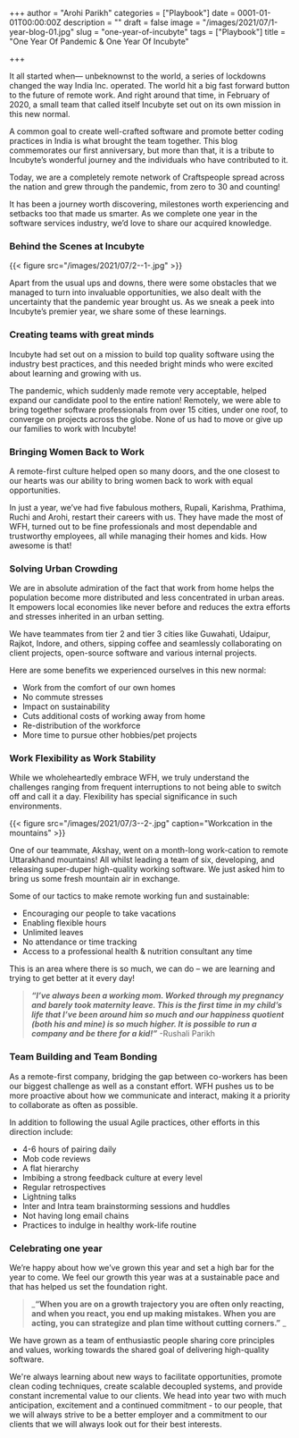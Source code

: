 +++
author = "Arohi Parikh"
categories = ["Playbook"]
date = 0001-01-01T00:00:00Z
description = ""
draft = false
image = "/images/2021/07/1-year-blog-01.jpg"
slug = "one-year-of-incubyte"
tags = ["Playbook"]
title = "One Year Of Pandemic & One Year Of Incubyte"

+++




It all started when— unbeknownst to the world, a series of lockdowns changed the way India Inc. operated. The world hit a big fast forward button to the future of remote work. And right around that time, in February of 2020, a small team that called itself Incubyte set out on its own mission in this new normal.

A common goal to create well-crafted software and promote better coding practices in India is what brought the team together. This blog commemorates our first anniversary, but more than that, it is a tribute to Incubyte’s wonderful journey and the individuals who have contributed to it.

Today, we are a completely remote network of Craftspeople spread across the nation and grew through the pandemic, from zero to 30 and counting!

It has been a journey worth discovering, milestones worth experiencing and setbacks too that made us smarter. As we complete one year in the software services industry, we’d love to share our acquired knowledge.

### Behind the Scenes at Incubyte

{{< figure src="/images/2021/07/2--1-.jpg" >}}

Apart from the usual ups and downs, there were some obstacles that we managed to turn into invaluable opportunities, we also dealt with the uncertainty that the pandemic year brought us. As we sneak a peek into Incubyte’s premier year, we share some of these learnings.

### Creating teams with great minds

Incubyte had set out on a mission to build top quality software using the industry best practices, and this needed bright minds who were excited about learning and growing with us.

The pandemic, which suddenly made remote very acceptable, helped expand our candidate pool to the entire nation! Remotely, we were able to bring together software professionals from over 15 cities, under one roof, to converge on projects across the globe. None of us had to move or give up our families to work with Incubyte!

### Bringing Women Back to Work

A remote-first culture helped open so many doors, and the one closest to our hearts was our ability to bring women back to work with equal opportunities.

In just a year, we’ve had five fabulous mothers, Rupali, Karishma, Prathima, Ruchi and Arohi, restart their careers with us. They have made the most of WFH, turned out to be fine professionals and most dependable and trustworthy employees, all while managing their homes and kids. How awesome is that!

### Solving Urban Crowding

We are in absolute admiration of the fact that work from home helps the population become more distributed and less concentrated in urban areas. It empowers local economies like never before and reduces the extra efforts and stresses inherited in an urban setting.

We have teammates from tier 2 and tier 3 cities like Guwahati, Udaipur, Rajkot, Indore, and others, sipping coffee and seamlessly collaborating on client projects, open-source software and various internal projects.

Here are some benefits we experienced ourselves in this new normal:

* Work from the comfort of our own homes
* No commute stresses
* Impact on sustainability
* Cuts additional costs of working away from home
* Re-distribution of the workforce
* More time to pursue other hobbies/pet projects

### Work Flexibility as Work Stability

While we wholeheartedly embrace WFH, we truly understand the challenges ranging from frequent interruptions to not being able to switch off and call it a day. Flexibility has special significance in such environments.

{{< figure src="/images/2021/07/3--2-.jpg" caption="Workcation in the mountains" >}}

One of our teammate, Akshay, went on a month-long work-cation to remote Uttarakhand mountains! All whilst leading a team of six, developing, and releasing super-duper high-quality working software. We just asked him to bring us some fresh mountain air in exchange.

Some of our tactics to make remote working fun and sustainable:

* Encouraging our people to take vacations
* Enabling flexible hours
* Unlimited leaves
* No attendance or time tracking
* Access to a professional health & nutrition consultant any time

This is an area where there is so much, we can do – we are learning and trying to get better at it every day!

> ___“I’ve always been a working mom. Worked through my pregnancy and barely took maternity leave. This is the first time in my child’s life that I’ve been around him so much and our happiness quotient (both his and mine) is so much higher. It is possible to run a company and be there for a kid!”___  -Rushali Parikh

### Team Building and Team Bonding

As a remote-first company, bridging the gap between co-workers has been our biggest challenge as well as a constant effort. WFH pushes us to be more proactive about how we communicate and interact, making it a priority to collaborate as often as possible.

In addition to following the usual Agile practices, other efforts in this direction include:

* 4-6 hours of pairing daily
* Mob code reviews
* A flat hierarchy
* Imbibing a strong feedback culture at every level
* Regular retrospectives
* Lightning talks
* Inter and Intra team brainstorming sessions and huddles
* Not having long email chains
* Practices to indulge in healthy work-life routine

### Celebrating one year

We’re happy about how we’ve grown this year and set a high bar for the year to come. We feel our growth this year was at a sustainable pace and that has helped us set the foundation right.

> ___“When you are on a growth trajectory you are often only reacting, and when you react, you end up making mistakes. When you are acting, you can strategize and plan time without cutting corners.”__ _

We have grown as a team of enthusiastic people sharing core principles and values, working towards the shared goal of delivering high-quality software.

We're always learning about new ways to facilitate opportunities, promote clean coding techniques, create scalable decoupled systems, and provide constant incremental value to our clients. We head into year two with much anticipation, excitement and a continued commitment - to our people, that we will always strive to be a better employer and a commitment to our clients that we will always look out for their best interests.

